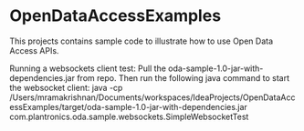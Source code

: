 # OpenDataAccessExamples

This projects contains sample code to illustrate how to use Open Data Access APIs.

Running a websockets client test:
Pull the oda-sample-1.0-jar-with-dependencies.jar from repo.
Then run the following java command to start the websocket client:
java -cp /Users/mramakrishnan/Documents/workspaces/IdeaProjects/OpenDataAccessExamples/target/oda-sample-1.0-jar-with-dependencies.jar com.plantronics.oda.sample.websockets.SimpleWebsocketTest <appId> <tenantApiCode> <websocketUri>